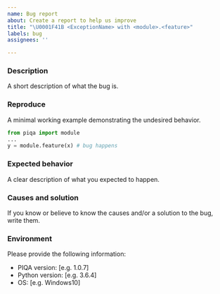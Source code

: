 ```yaml
---
name: Bug report
about: Create a report to help us improve
title: "\U0001F41B <ExceptionName> with <module>.<feature>"
labels: bug
assignees: ''

---
```


### Description
A short description of what the bug is.

### Reproduce
A minimal working example demonstrating the undesired behavior.

```python
from piqa import module
...
y = module.feature(x) # bug happens
```

### Expected behavior
A clear description of what you expected to happen.

### Causes and solution
If you know or believe to know the causes and/or a solution to the bug, write them.

### Environment

Please provide the following information:
- PIQA version: [e.g. 1.0.7]
- Python version: [e.g. 3.6.4]
- OS: [e.g. Windows10]

